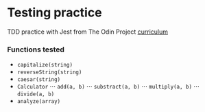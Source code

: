 # Testing practice

TDD practice with Jest from The Odin Project [curriculum](https://www.theodinproject.com/paths/full-stack-javascript/courses/javascript/lessons/testing-practice)

### Functions tested
- ```capitalize(string)```
- ```reverseString(string)```
- ```caesar(string)```
- ```Calculator```
⋅⋅⋅ ```add(a, b)```
⋅⋅⋅ ```substract(a, b)```
⋅⋅⋅ ```multiply(a, b)```
⋅⋅⋅ ```divide(a, b)```
- ```analyze(array)```

